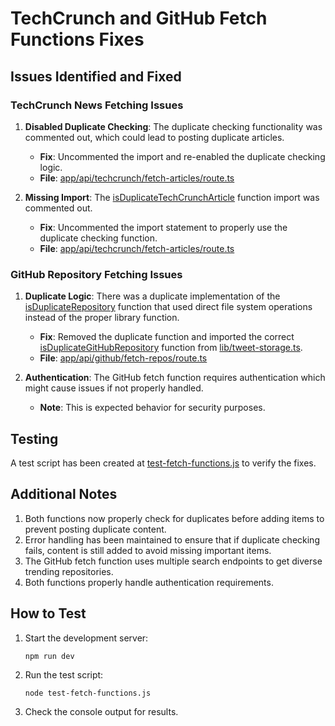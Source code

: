 # TechCrunch and GitHub Fetch Functions Fixes

## Issues Identified and Fixed

### TechCrunch News Fetching Issues

1. **Disabled Duplicate Checking**: The duplicate checking functionality was commented out, which could lead to posting duplicate articles.
   - **Fix**: Uncommented the import and re-enabled the duplicate checking logic.
   - **File**: [app/api/techcrunch/fetch-articles/route.ts](file:///c%3A/Users/umuti/Desktop/deneembos/ai_news_tweet_app/app/api/techcrunch/fetch-articles/route.ts)

2. **Missing Import**: The [isDuplicateTechCrunchArticle](file:///c%3A/Users/umuti/Desktop/deneembos/ai_news_tweet_app/lib/tweet-storage.ts#L116-L137) function import was commented out.
   - **Fix**: Uncommented the import statement to properly use the duplicate checking function.
   - **File**: [app/api/techcrunch/fetch-articles/route.ts](file:///c%3A/Users/umuti/Desktop/deneembos/ai_news_tweet_app/app/api/techcrunch/fetch-articles/route.ts)

### GitHub Repository Fetching Issues

1. **Duplicate Logic**: There was a duplicate implementation of the [isDuplicateRepository](file:///c%3A/Users/umuti/Desktop/deneembos/ai_news_tweet_app/app/api/github/fetch-repos/route.ts#L12-L36) function that used direct file system operations instead of the proper library function.
   - **Fix**: Removed the duplicate function and imported the correct [isDuplicateGitHubRepository](file:///c%3A/Users/umuti/Desktop/deneembos/ai_news_tweet_app/lib/tweet-storage.ts#L403-L421) function from [lib/tweet-storage.ts](file:///c%3A/Users/umuti/Desktop/deneembos/ai_news_tweet_app/lib/tweet-storage.ts).
   - **File**: [app/api/github/fetch-repos/route.ts](file:///c%3A/Users/umuti/Desktop/deneembos/ai_news_tweet_app/app/api/github/fetch-repos/route.ts)

2. **Authentication**: The GitHub fetch function requires authentication which might cause issues if not properly handled.
   - **Note**: This is expected behavior for security purposes.

## Testing

A test script has been created at [test-fetch-functions.js](file:///c%3A/Users/umuti/Desktop/deneembos/ai_news_tweet_app/test-fetch-functions.js) to verify the fixes.

## Additional Notes

1. Both functions now properly check for duplicates before adding items to prevent posting duplicate content.
2. Error handling has been maintained to ensure that if duplicate checking fails, content is still added to avoid missing important items.
3. The GitHub fetch function uses multiple search endpoints to get diverse trending repositories.
4. Both functions properly handle authentication requirements.

## How to Test

1. Start the development server:
   ```
   npm run dev
   ```

2. Run the test script:
   ```
   node test-fetch-functions.js
   ```

3. Check the console output for results.